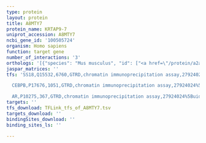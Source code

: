 ```yaml
---
type: protein
layout: protein
title: A8MTY7
protein_name: KRTAP9-7
uniprot_accession: A8MTY7
ncbi_gene_id: '100505724'
organism: Homo sapiens
function: target gene
number_of_interactions: '3'
orthologs: '[{"species": "Mus musculus", "id": ["<a href=\"/protein/a2a4m2\">A2A4M2</a>", "<a href=\"/protein/q9d3h7\">Q9D3H7</a>", "<a href=\"/protein/q64526\">Q64526</a>", "<a href=\"/protein/q9d141\">Q9D141</a>"]}, {"species": "Rattus norvegicus", "id": ["F1M294", "D3ZAY4", "D3ZW67"]}]'
jaspar_matrices: ''
tfs: 'SS18,Q15532,6760,GTRD,chromatin immunoprecipitation assay,27924024%5Buid%5D,No

  CEBPB,P17676,1051,GTRD,chromatin immunoprecipitation assay,27924024%5Buid%5D,No

  AR,P10275,367,GTRD,chromatin immunoprecipitation assay,27924024%5Buid%5D,No'
targets: ''
tfs_download: TFLink_tfs_of_A8MTY7.tsv
targets_download: ''
bindingSites_download: ''
binding_sites_ls: ''

---
```

